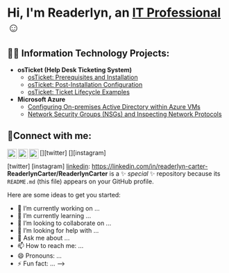<h1>Hi, I'm Readerlyn, an <a href="https://www.linkedin.com/in/readerlyn-carter">IT Professional</a>☺</h1>

<h2>👨‍💻 Information Technology Projects:</h2>

- <b>osTicket (Help Desk Ticketing System)</b>
  - [osTicket: Prerequisites and Installation](https://github.com/readerlyncarter/osticket-prereqs)
  - [osTicket: Post-Installation Configuration](https://github.com/ReaderlynCarter/osTicketPostInstallConfig)
  - [osTicket: Ticket Lifecycle Examples](https://github.com/ReaderlynCarter/osTicketLifecycle)
- <b>Microsoft Azure</b>
  - [Configuring On-premises Active Directory within Azure VMs](https://github.com/ReaderlynCarter/ConfigureOnPremisesActiveDirectoryinAzure)
  - [Network Security Groups (NSGs) and Inspecting Network Protocols](https://github.com/readerlyncarter/azure-network-protocols)

<h2>🤳Connect with me:</h2>

[<img align="left" alt="Josh | Twitter" width="22px" src="https://cdn.jsdelivr.net/npm/simple-icons@v3/icons/twitter.svg" />][twitter]
[<img align="left" alt="Josh | LinkedIn" width="22px" src="https://cdn.jsdelivr.net/npm/simple-icons@v3/icons/linkedin.svg" />][linkedin]
[<img align="left" alt="Josh | Instagram" width="22px" src="https://cdn.jsdelivr.net/npm/simple-icons@v3/icons/instagram.svg" />][instagram]

[linkedin]: "https://linkedin.com/in/readerlyn-carter-b16452217



[twitter]
[instagram]
[linkedin]: https://linkedin.com/in/readerlyn-carter-
**ReaderlynCarter/ReaderlynCarter** is a ✨ _special_ ✨ repository because its `README.md` (this file) appears on your GitHub profile.

Here are some ideas to get you started:

- 🔭 I’m currently working on ...
- 🌱 I’m currently learning ...
- 👯 I’m looking to collaborate on ...
- 🤔 I’m looking for help with ...
- 💬 Ask me about ...
- 📫 How to reach me: ...
- 😄 Pronouns: ...
- ⚡ Fun fact: ...
-->
